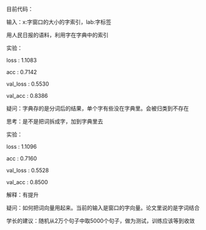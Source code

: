 目前代码：

输入：x:字窗口的大小的字索引，lab:字标签

用人民日报的语料，利用字在字典中的索引

实验：

loss : 1.1083

acc : 0.7142

val_loss : 0.5530

val_acc : 0.8386



疑问：字典存的是分词后的结果，单个字有些没在字典里。会被归类到不存在

思考：是不是把词拆成字，加到字典里去

实验：

loss : 1.1096

acc : 0.7160

val_loss : 0.5528

val_acc : 0.8500

解释：有提升

疑问：如何把词向量用起来。当前的输入是窗口的字向量。论文里说的是字词结合

学长的建议：随机从2万个句子中取5000个句子，做为测试，训练应该等到收敛


